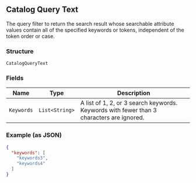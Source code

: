 ## Catalog Query Text

The query filter to return the search result whose searchable attribute values contain all of the specified keywords or tokens, independent of the token order or case.

### Structure

`CatalogQueryText`

### Fields

| Name | Type | Description |
|  --- | --- | --- |
| `Keywords` | `List<String>` | A list of 1, 2, or 3 search keywords. Keywords with fewer than 3 characters are ignored. |

### Example (as JSON)

```json
{
  "keywords": [
    "keywords3",
    "keywords4"
  ]
}
```

